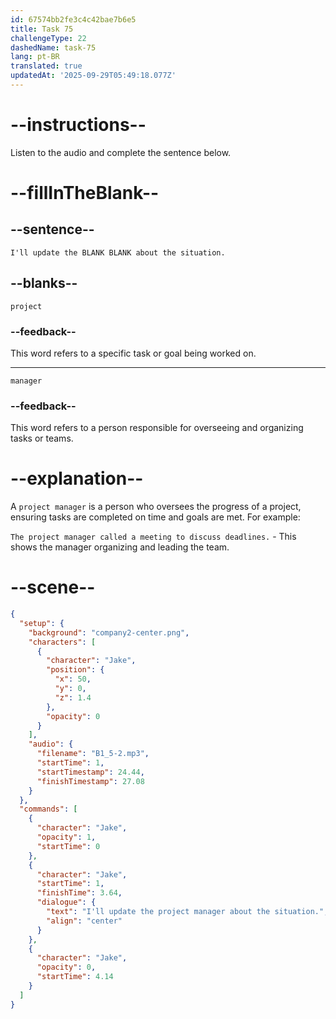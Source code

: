 ```yaml
---
id: 67574bb2fe3c4c42bae7b6e5
title: Task 75
challengeType: 22
dashedName: task-75
lang: pt-BR
translated: true
updatedAt: '2025-09-29T05:49:18.077Z'
---
```

<!-- (Audio) I'll update the project manager about the situation. -->

# --instructions--

Listen to the audio and complete the sentence below.

# --fillInTheBlank--

## --sentence--

`I'll update the BLANK BLANK about the situation.`

## --blanks--

`project`

### --feedback--

This word refers to a specific task or goal being worked on.

---

`manager`

### --feedback--

This word refers to a person responsible for overseeing and organizing tasks or teams.

# --explanation--

A `project manager` is a person who oversees the progress of a project, ensuring tasks are completed on time and goals are met. For example:

`The project manager called a meeting to discuss deadlines.` - This shows the manager organizing and leading the team.

# --scene--

```json
{
  "setup": {
    "background": "company2-center.png",
    "characters": [
      {
        "character": "Jake",
        "position": {
          "x": 50,
          "y": 0,
          "z": 1.4
        },
        "opacity": 0
      }
    ],
    "audio": {
      "filename": "B1_5-2.mp3",
      "startTime": 1,
      "startTimestamp": 24.44,
      "finishTimestamp": 27.08
    }
  },
  "commands": [
    {
      "character": "Jake",
      "opacity": 1,
      "startTime": 0
    },
    {
      "character": "Jake",
      "startTime": 1,
      "finishTime": 3.64,
      "dialogue": {
        "text": "I'll update the project manager about the situation.",
        "align": "center"
      }
    },
    {
      "character": "Jake",
      "opacity": 0,
      "startTime": 4.14
    }
  ]
}
```
